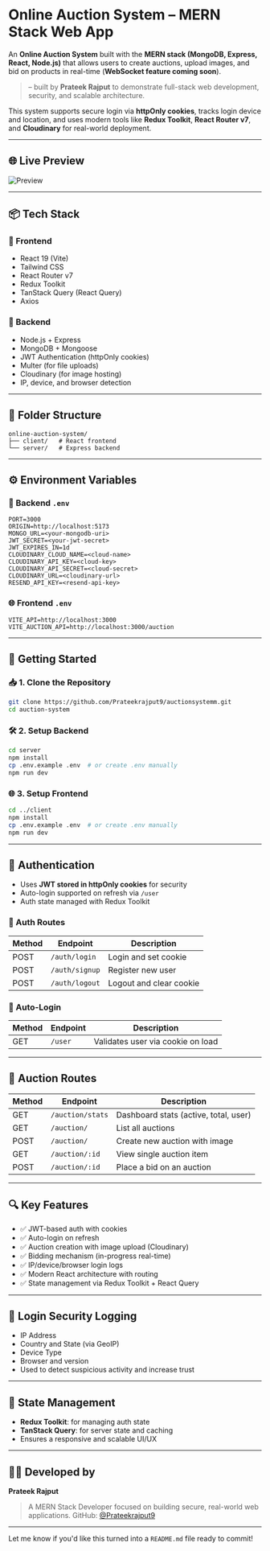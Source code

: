 

# Online Auction System – MERN Stack Web App

An **Online Auction System** built with the **MERN stack (MongoDB, Express, React, Node.js)** that allows users to create auctions, upload images, and bid on products in real-time (**WebSocket feature coming soon**).

>  – built by **Prateek Rajput** to demonstrate full-stack web development, security, and scalable architecture.

This system supports secure login via **httpOnly cookies**, tracks login device and location, and uses modern tools like **Redux Toolkit**, **React Router v7**, and **Cloudinary** for real-world deployment.

---

## 🌐 Live Preview



![Preview](https://github.com/user-attachments/assets/719ec319-d1d3-4e17-9b0b-ae5db8cfd6b4)

---

## 📦 Tech Stack

### 🔹 Frontend

* React 19 (Vite)
* Tailwind CSS
* React Router v7
* Redux Toolkit
* TanStack Query (React Query)
* Axios

### 🔸 Backend

* Node.js + Express
* MongoDB + Mongoose
* JWT Authentication (httpOnly cookies)
* Multer (for file uploads)
* Cloudinary (for image hosting)
* IP, device, and browser detection

---

## 📁 Folder Structure

```
online-auction-system/
├── client/   # React frontend
└── server/   # Express backend
```

---

## ⚙️ Environment Variables

### 🔐 Backend `.env`

```env
PORT=3000
ORIGIN=http://localhost:5173
MONGO_URL=<your-mongodb-uri>
JWT_SECRET=<your-jwt-secret>
JWT_EXPIRES_IN=1d
CLOUDINARY_CLOUD_NAME=<cloud-name>
CLOUDINARY_API_KEY=<cloud-key>
CLOUDINARY_API_SECRET=<cloud-secret>
CLOUDINARY_URL=<cloudinary-url>
RESEND_API_KEY=<resend-api-key>
```

### 🌐 Frontend `.env`

```env
VITE_API=http://localhost:3000
VITE_AUCTION_API=http://localhost:3000/auction
```

---

## 🚀 Getting Started

### 📥 1. Clone the Repository

```bash
git clone https://github.com/Prateekrajput9/auctionsystemm.git
cd auction-system
```

### 🛠️ 2. Setup Backend

```bash
cd server
npm install
cp .env.example .env  # or create .env manually
npm run dev
```

### 🌐 3. Setup Frontend

```bash
cd ../client
npm install
cp .env.example .env  # or create .env manually
npm run dev
```

---

## 🔐 Authentication

* Uses **JWT stored in httpOnly cookies** for security
* Auto-login supported on refresh via `/user`
* Auth state managed with Redux Toolkit

### 🔐 Auth Routes

| Method | Endpoint       | Description             |
| ------ | -------------- | ----------------------- |
| POST   | `/auth/login`  | Login and set cookie    |
| POST   | `/auth/signup` | Register new user       |
| POST   | `/auth/logout` | Logout and clear cookie |

### 👤 Auto-Login

| Method | Endpoint | Description                       |
| ------ | -------- | --------------------------------- |
| GET    | `/user`  | Validates user via cookie on load |

---

## 🛒 Auction Routes

| Method | Endpoint         | Description                           |
| ------ | ---------------- | ------------------------------------- |
| GET    | `/auction/stats` | Dashboard stats (active, total, user) |
| GET    | `/auction/`      | List all auctions                     |
| POST   | `/auction/`      | Create new auction with image         |
| GET    | `/auction/:id`   | View single auction item              |
| POST   | `/auction/:id`   | Place a bid on an auction             |

---

## 🔍 Key Features

* ✅ JWT-based auth with cookies
* ✅ Auto-login on refresh
* ✅ Auction creation with image upload (Cloudinary)
* ✅ Bidding mechanism (in-progress real-time)
* ✅ IP/device/browser login logs
* ✅ Modern React architecture with routing
* ✅ State management via Redux Toolkit + React Query

---

## 🔐 Login Security Logging

* IP Address
* Country and State (via GeoIP)
* Device Type
* Browser and version
* Used to detect suspicious activity and increase trust

---

## 🧠 State Management

* **Redux Toolkit**: for managing auth state
* **TanStack Query**: for server state and caching
* Ensures a responsive and scalable UI/UX




---



## 👨‍💻 Developed by

**Prateek Rajput**

> A MERN Stack Developer focused on building secure, real-world web applications.
> GitHub: [@Prateekrajput9](https://github.com/Prateekrajput9)

---

Let me know if you'd like this turned into a `README.md` file ready to commit!
